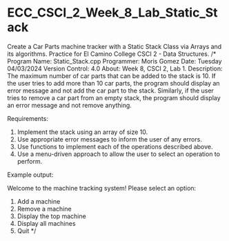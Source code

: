 # ECC_CSCI_2_Week_8_Lab_Static_Stack
Create a Car Parts machine tracker with a Static Stack Class via Arrays and its algorithms. Practice for El Camino College CSCI 2 - Data Structures.
/*
 Program Name: Static_Stack.cpp
 Programmer: Moris Gomez
 Date: Tuesday 04/03/2024
 Version Control: 4.0
 About: Week 8, CSCI 2, Lab 1.
 Description:
 The maximum number of car parts that can be added to the stack is 10. If the user tries to
 add more than 10 car parts, the program should display an error message and not add the car
 part to the stack. Similarly, if the user tries to remove a car part from an empty stack,
 the program should display an error message and not remove anything.

 Requirements:
 1. Implement the stack using an array of size 10.
 2. Use appropriate error messages to inform the user of any errors.
 3. Use functions to implement each of the operations described above.
 4. Use a menu-driven approach to allow the user to select an operation to perform.

 Example output:

 Welcome to the machine tracking system!
 Please select an option:

 1. Add a machine
 2. Remove a machine
 3. Display the top machine
 4. Display all machines
 5. Quit
*/
